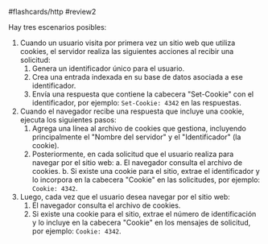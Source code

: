 #flashcards/http 
#review2 

Hay tres escenarios posibles:
1. Cuando un usuario visita por primera vez un sitio web que utiliza cookies, el servidor realiza las siguientes acciones al recibir una solicitud:
	1. Genera un identificador único para el usuario.
	2. Crea una entrada indexada en su base de datos asociada a ese identificador.
	3. Envía una respuesta que contiene la cabecera "Set-Cookie" con el identificador, por ejemplo: `Set-Cookie: 4342` en las respuestas.
2. Cuando el navegador recibe una respuesta que incluye una cookie, ejecuta los siguientes pasos:
	1. Agrega una línea al archivo de cookies que gestiona, incluyendo principalmente el "Nombre del servidor" y el "Identificador" (la cookie).
	2. Posteriormente, en cada solicitud que el usuario realiza para navegar por el sitio web:
	    a. El navegador consulta el archivo de cookies.
	    b. Si existe una cookie para el sitio, extrae el identificador y lo incorpora en la cabecera "Cookie" en las solicitudes, por ejemplo: `Cookie: 4342`.
3. Luego, cada vez que el usuario desea navegar por el sitio web:
	1. El navegador consulta el archivo de cookies.
    2. Si existe una cookie para el sitio, extrae el número de identificación y lo incluye en la cabecera "Cookie" en los mensajes de solicitud, por ejemplo: `Cookie: 4342`.